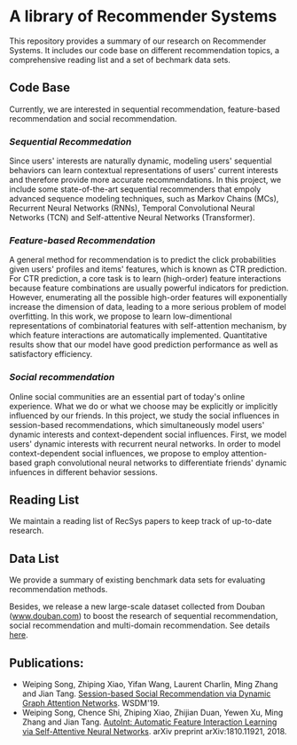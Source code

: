 # A library of Recommender Systems
This repository provides a summary of our research on Recommender Systems.
It includes our code base on different recommendation topics, a comprehensive 
reading list and a set of bechmark data sets.

## Code Base
Currently, we are interested in sequential recommendation, feature-based 
recommendation and social recommendation.

### *Sequential Recommedation*
Since users' interests are naturally dynamic, modeling users' sequential behaviors 
can learn contextual representations of users' current interests and therefore provide 
more accurate recommendations. In this project, we include some state-of-the-art 
sequential recommenders that empoly advanced sequence modeling techniques, such as 
Markov Chains (MCs), Recurrent Neural Networks (RNNs), Temporal Convolutional Neural
Networks (TCN) and Self-attentive Neural Networks (Transformer). 

### *Feature-based Recommendation*
A general method for recommendation is to predict the click probabilities given 
users' profiles and items' features, which is known as CTR prediction.
For CTR prediction, a core task is
to learn (high-order) feature interactions because feature combinations are usually
powerful indicators for prediction. However, enumerating all the possible high-order 
features will exponentially increase the dimension of data, leading to a more serious 
problem of model overfitting. In this work, we propose to learn low-dimentional 
representations of combinatorial features with self-attention mechanism, by which 
feature interactions are automatically implemented. Quantitative results show that 
our model have good prediction performance as well as satisfactory efficiency.

### *Social recommendation*
Online social communities are an essential part of today's online experience. What we do
or what we choose may be explicitly or implicitly influenced by our friends.
In this project, we study the social influences in session-based recommendations, which 
simultaneously model users' dynamic interests and context-dependent social influences.
First, we model users' dynamic interests with recurrent neural networks. 
In order to model context-dependent social influences, we propose to employ attention-based
graph convolutional neural networks to differentiate friends' dynamic infuences in different 
behavior sessions.

## Reading List
We maintain a reading list of RecSys papers to keep track of up-to-date research.

## Data List
We provide a summary of existing benchmark data sets for evaluating recommendation methods.

Besides, we release a new large-scale dataset collected from Douban (www.douban.com) to boost the 
research of sequential recommendation, social recommendation and multi-domain recommendation.
See details [here](https://github.com/DeepGraphLearning/RecommenderSystems/blob/master/socialRec/README.md#douban-data).


## Publications:
* Weiping Song, Zhiping Xiao, Yifan Wang, Laurent Charlin, Ming Zhang and Jian Tang. 
[Session-based Social Recommendation via Dynamic Graph Attention Networks](https://arxiv.org/pdf/1902.09362.pdf). WSDM'19.
* Weiping Song, Chence Shi, Zhiping Xiao, Zhijian Duan, Yewen Xu, Ming Zhang and Jian Tang.
[AutoInt: Automatic Feature Interaction Learning via Self-Attentive Neural Networks](https://arxiv.org/pdf/1810.11921.pdf).
arXiv preprint arXiv:1810.11921, 2018.
